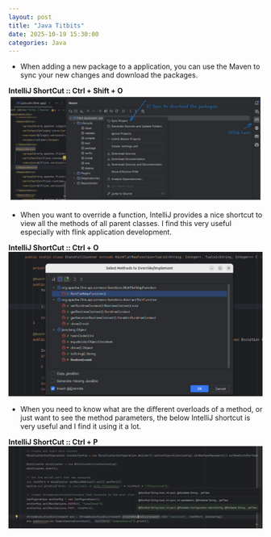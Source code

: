 ```yaml
---
layout: post
title: "Java Titbits"
date: 2025-10-19 15:30:00
categories: Java
---
```

[MavenSync]: https://github.com/loneshark99/loneshark99.github.io/blob/master/images/Maven%20Sync%20Packages.png?raw=true
[JavaInheritance]: https://github.com/loneshark99/loneshark99.github.io/blob/master/images/Inheritance.png?raw=true
[MethodParameters]: https://github.com/loneshark99/loneshark99.github.io/blob/master/images/Method-Parameters.png?raw=true

- When adding a new package to a application, you can use the Maven to sync your new changes and download the packages.

**IntelliJ ShortCut :: Ctrl + Shift + O**
![alt text][MavenSync]

- When you want to override a function, IntelliJ provides a nice shortcut to view all the methods of all parent classes. I find this very useful especially with flink application development.

**IntelliJ ShortCut :: Ctrl + O**
![alt text][JavaInheritance]

- When you need to know what are the different overloads of a method, or just want to see the method parameters, the below IntelliJ shortcut is very useful and I find it using it a lot.

**IntelliJ ShortCut :: Ctrl + P**
![alt text][MethodParameters]
